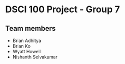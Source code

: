 # DSCI 100 Project - Group 7

## Team members
- Brian Adhitya
- Brian Ko
- Wyatt Howell
- Nishanth Selvakumar
